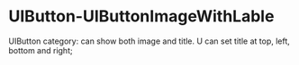 UIButton-UIButtonImageWithLable
===============================

UIButton category: can show both image and title. U can set title at top, left, bottom and right;
